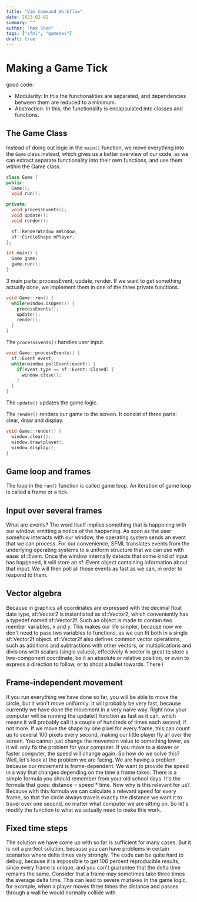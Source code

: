 ```yaml
---
title: "Vim Command Workflow"
date: 2023-02-02
summary: ""
author: "Max Shen"
tags: ["sfml", "gamedev"]
draft: true
---
```


# Making a Game Tick

good code:
- Modularity: In this the functionalities are separated, and dependencies between them are reduced to a minimum.
- Abstraction: In this, the functionality is encapsulated into classes and functions.

## The Game Class

Instead of doing out logic in the `main()` function, we move everything into the `Game` class instead, which gives us a better overview of our code, as we can extract separate functionality into their own functions, and use them wtihin the Game class.

```cpp
class Game {
public:
  Game();
  void run();

private:
  void processEvents();
  void update();
  void render();

  sf::RenderWindow mWindow;
  sf::CircleShape mPlayer;
};

int main() {
  Game game;
  game.run();
}
```

3 main parts: processEvent, update, render. If we want to get something actually done, we implement them in one of the three private functions.

```cpp
void Game::run() {
  while(window.isOpen()) {
    processEvents();
    update();
    render();
  }
}
```

The `processEvents()` handles user input.

```cpp
void Game::processEvents() {
  sf::Event event;
  while(window.pollEvent(event)) {
    if(event.type == sf::Event::Closed) {
      window.close();
    }
  }
}
```

The `update()` updates the game logic.

The `render()` renders our game to the screen. It consist of three parts: clear, draw and display.

```cpp
void Game::render() {
  window.clear();
  window.draw(player);
  window.display();
}
```

## Game loop and frames

The loop in the `run()` function is called game loop. An iteration of game loop is called a frame or a tick.

## Input over several frames

What are events? The word itself implies something that is happening with our window, emitting a notice of the happening. As soon as the user somehow interacts with our window, the operating system sends an event that we can process. For our convenience, SFML translates events from the underlying operating systems to a uniform structure that we can use with ease: sf::Event. Once the window internally detects that some kind of input has happened, it will store an sf::Event object containing information about that input. We will then poll all those events as fast as we can, in order to respond to them.

## Vector algebra

Because in graphics all coordinates are expressed with the decimal float data type, sf::Vector2 is instantiated as sf::Vector2<float>, which conveniently has a typedef named sf::Vector2f. Such an object is made to contain two member variables, x and y. This makes our life simpler, because now we don't need to pass two variables to functions, as we can fit both in a single sf::Vector2f object. sf::Vector2f also defines common vector operations, such as additions and subtractions with other vectors, or multiplications and divisions with scalars (single values), effectively
A vector is great to store a two-component coordinate, be it an absolute or relative position, or even to express a direction to follow, or to shoot a bullet towards. There i

## Frame-independent movement

If you run everything we have done so far, you will be able to move the circle, but it won't move uniformly. It will probably be very fast, because currently we have done the movement in a very naive way. Right now your computer will be running the update() function as fast as it can, which means it will probably call it a couple of hundreds of times each second, if not more. If we move the shape by one pixel for every frame, this can count up to several 100 pixels every second, making our little player fly all over the screen. You cannot just change the movement value to something lower, as it will only fix the problem for your computer. If you move to a slower or faster computer, the speed will change again. So how do we solve this? Well, let's look at the problem we are facing. We are having a problem because our movement is frame-dependent. We want to provide the speed in a way that changes depending on the time a frame takes. There is a simple formula you should remember from your old school days. It's the formula that goes: distance = speed * time. Now why is this relevant for us? Because with this formula we can calculate a relevant speed for every frame, so that the circle always travels exactly the distance we want it to travel over one second, no matter what computer we are sitting on. So let's modify the function to what we actually need to make this work.

## Fixed time steps

The solution we have come up with so far is sufficient for many cases. But it is not 
a perfect solution, because you can have problems in certain scenarios where delta 
times vary strongly. The code can be quite hard to debug, because it is impossible 
to get 100 percent reproducible results, since every frame is unique, and you can't 
guarantee that the delta time remains the same.
Consider that a frame may sometimes take three times the average delta time. This 
can lead to severe mistakes in the game logic, for example, when a player moves 
three times the distance and passes through a wall he would normally collide with. 
